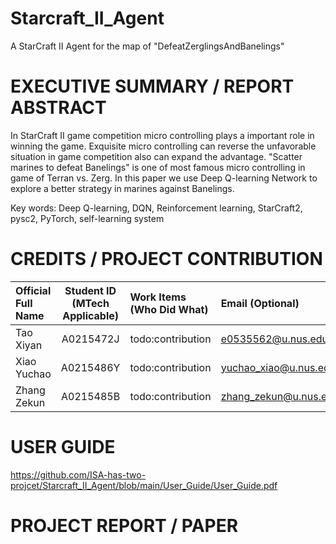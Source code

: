 # Starcraft_II_Agent
A StarCraft II Agent for the map of "DefeatZerglingsAndBanelings"

# EXECUTIVE SUMMARY / REPORT ABSTRACT

In StarCraft II game competition micro controlling plays a important role in winning the game. Exquisite micro controlling can reverse the unfavorable situation in game competition also can expand the advantage. "Scatter marines to defeat Banelings" is one of most famous micro controlling in game of Terran vs. Zerg. In this paper we use Deep Q-learning Network to explore a better strategy in marines against Banelings.

Key words: Deep Q-learning, DQN, Reinforcement learning, StarCraft2, pysc2, PyTorch, self-learning system


# CREDITS / PROJECT CONTRIBUTION
| Official Full Name  | Student ID (MTech Applicable)  | Work Items (Who Did What) | Email (Optional) |
| :------------ |:---------------:| :-----| :-----|
| Tao Xiyan | A0215472J | todo:contribution | e0535562@u.nus.edu |
| Xiao Yuchao | A0215486Y | todo:contribution | yuchao_xiao@u.nus.edu |
| Zhang Zekun | A0215485B | todo:contribution | zhang_zekun@u.nus.edu |

# USER GUIDE

https://github.com/ISA-has-two-projcet/Starcraft_II_Agent/blob/main/User_Guide/User_Guide.pdf

# PROJECT REPORT / PAPER
